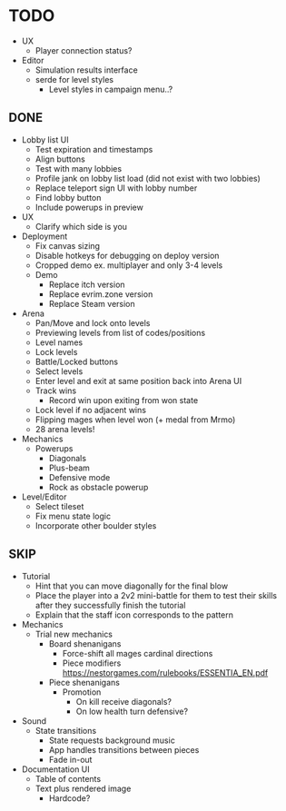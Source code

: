 # TODO

- UX
  - Player connection status?
- Editor
  - Simulation results interface
  - serde for level styles
    - Level styles in campaign menu..?

## DONE

- Lobby list UI
  - Test expiration and timestamps
  - Align buttons
  - Test with many lobbies
  - Profile jank on lobby list load (did not exist with two lobbies)
  - Replace teleport sign UI with lobby number
  - Find lobby button
  - Include powerups in preview
- UX
  - Clarify which side is you
- Deployment
  - Fix canvas sizing
  - Disable hotkeys for debugging on deploy version
  - Cropped demo ex. multiplayer and only 3-4 levels
  - Demo
    - Replace itch version
    - Replace evrim.zone version
    - Replace Steam version
- Arena
  - Pan/Move and lock onto levels
  - Previewing levels from list of codes/positions
  - Level names
  - Lock levels
  - Battle/Locked buttons
  - Select levels
  - Enter level and exit at same position back into Arena UI
  - Track wins
    - Record win upon exiting from won state
  - Lock level if no adjacent wins
  - Flipping mages when level won (+ medal from Mrmo)
  - 28 arena levels!
- Mechanics
  - Powerups
    - Diagonals
    - Plus-beam
    - Defensive mode
    - Rock as obstacle powerup
- Level/Editor
  - Select tileset
  - Fix menu state logic
  - Incorporate other boulder styles

## SKIP

- Tutorial
  - Hint that you can move diagonally for the final blow
  - Place the player into a 2v2 mini-battle for them to test their skills after they successfully finish the tutorial
  - Explain that the staff icon corresponds to the pattern
- Mechanics
  - Trial new mechanics
    - Board shenanigans
      - Force-shift all mages cardinal directions
      - Piece modifiers <https://nestorgames.com/rulebooks/ESSENTIA_EN.pdf>
    - Piece shenanigans
      - Promotion
        - On kill receive diagonals?
        - On low health turn defensive?
- Sound
  - State transitions
    - State requests background music
    - App handles transitions between pieces
    - Fade in-out
- Documentation UI
  - Table of contents
  - Text plus rendered image
    - Hardcode?
